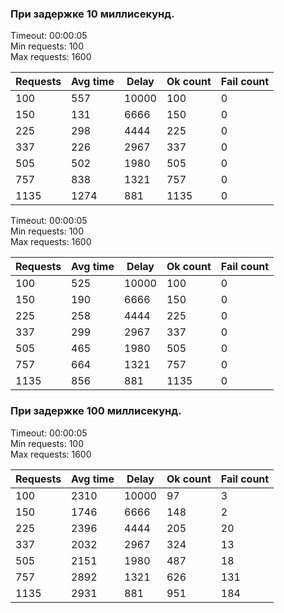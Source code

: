 ### При задержке 10 миллисекунд.

Timeout: 00:00:05 <br />
Min requests: 100 <br />
Max requests: 1600 <br />

| Requests | Avg time | Delay |  Ok count  | Fail count |
|----------|----------|-------|------------|------------|
|      100 |      557 | 10000 |        100 |          0 |
|      150 |      131 |  6666 |        150 |          0 |
|      225 |      298 |  4444 |        225 |          0 |
|      337 |      226 |  2967 |        337 |          0 |
|      505 |      502 |  1980 |        505 |          0 |
|      757 |      838 |  1321 |        757 |          0 |
|     1135 |     1274 |   881 |       1135 |          0 |

Timeout: 00:00:05 <br />
Min requests: 100 <br />
Max requests: 1600 <br />

| Requests | Avg time | Delay |  Ok count  | Fail count |
|----------|----------|-------|------------|------------|
|      100 |      525 | 10000 |        100 |          0 |
|      150 |      190 |  6666 |        150 |          0 |
|      225 |      258 |  4444 |        225 |          0 |
|      337 |      299 |  2967 |        337 |          0 |
|      505 |      465 |  1980 |        505 |          0 |
|      757 |      664 |  1321 |        757 |          0 |
|     1135 |      856 |   881 |       1135 |          0 |

### При задержке 100 миллисекунд.

Timeout: 00:00:05 <br />
Min requests: 100 <br />
Max requests: 1600 <br />

| Requests | Avg time | Delay |  Ok count  | Fail count |
|----------|----------|-------|------------|------------|
|      100 |     2310 | 10000 |         97 |          3 |
|      150 |     1746 |  6666 |        148 |          2 |
|      225 |     2396 |  4444 |        205 |         20 |
|      337 |     2032 |  2967 |        324 |         13 |
|      505 |     2151 |  1980 |        487 |         18 |
|      757 |     2892 |  1321 |        626 |        131 |
|     1135 |     2931 |   881 |        951 |        184 |
